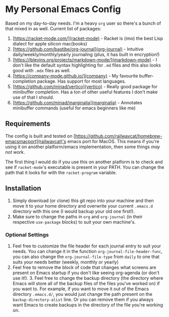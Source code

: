# My Personal Emacs Config

Based on my day-to-day needs. I'm a heavy `org` user so there's a bunch of that mixed in as well. Current list of packages:

1. [https://racket-mode.com/](racket-mode) - Racket is (imo) the best Lisp dialect for apple silicon mac(books)
2. [https://github.com/bastibe/org-journal](org-journal) - Intuitive daily/weekly/monthly/yearly journaling (plus, it has built in encryption!)
3. [https://jblevins.org/projects/markdown-mode/](markdown-mode) - I don't like the default syntax highlighting for `.md` files and this also looks good with `.mdx` files as well.
4. [https://company-mode.github.io/](company) - My favourite buffer-completion package. Has support for most languages.
5. [https://github.com/minad/vertico](vertico) - Really good package for minibuffer completion. Has a ton of other useful features I don't make use of that I should.
6. [https://github.com/minad/marginalia](marginalia) - Annotates minibuffer commands (useful for emacs beginners like me)

## Requirements
The config is built and tested on [https://github.com/railwaycat/homebrew-emacsmacport](railwaycat)'s 
emacs port for MacOS. This means if you're using it on another platform/emacs implementation,
then some things _may not_ work. 

The first thing I would do if you use this on another platform is to check and see if 
`racket-mode`'s executable is present in your PATH. You can change the path that it looks 
for with the `racket-program` variable.

## Installation
1. Simply download (or clone) this git repo into your machine and then move it to your home directory and overwrite your current `.emacs.d` directory with this one (I would backup your old one first!).
2. Make sure to change the paths in `org` and `org-journal` (in their respective `use-package` blocks) to suit your own machine's.

### Optional Settings
1. Feel free to customize the file header for each journal entry to suit your needs. You can change it in the function `org-journal-file-header-func`, you can also change the `org-journal-file-type` from `daily` to one that suits your needs better (weekly, monthly or yearly)
2. Feel free to remove the block of code that changes what screens are present on Emacs startup if you don't like seeing org-agenda (or don't use it!).
   3. Feel free to change the backup directory (the directory where Emacs will store all of the backup files of the files you've worked on) if you want to. For example, if you want to move it out of the Emacs directory `.emacs.d/`, you would just change the path present on the `backup-directory-alist` line. Or you can remove them if you always want Emacs to create backups in the directory of the file you're working on.
